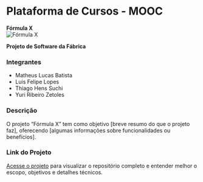 # Plataforma de Cursos - MOOC 
**Fórmula X**  
![Fórmula X](https://github.com/YurizinDEV/FormulaX/blob/main/img/Capa.png)



**Projeto de Software da Fábrica**  

### Integrantes  
- Matheus Lucas Batista  
- Luis Felipe Lopes  
- Thiago Hens Suchi  
- Yuri Ribeiro Zetoles  

### Descrição  
O projeto “Fórmula X” tem como objetivo [breve resumo do que o projeto faz], oferecendo [algumas informações sobre funcionalidades ou benefícios].   

### Link do Projeto  
[Acesse o projeto](https://link-do-projeto-aqui.com) para visualizar o repositório completo e entender melhor o escopo, objetivos e detalhes técnicos.
